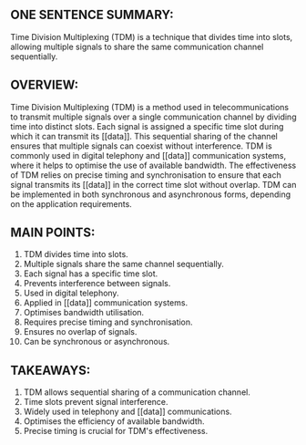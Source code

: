 ## ONE SENTENCE SUMMARY:
Time Division Multiplexing (TDM) is a technique that divides time into slots, allowing multiple signals to share the same communication channel sequentially.

## OVERVIEW:
Time Division Multiplexing (TDM) is a method used in telecommunications to transmit multiple signals over a single communication channel by dividing time into distinct slots. Each signal is assigned a specific time slot during which it can transmit its [[data]]. This sequential sharing of the channel ensures that multiple signals can coexist without interference. TDM is commonly used in digital telephony and [[data]] communication systems, where it helps to optimise the use of available bandwidth. The effectiveness of TDM relies on precise timing and synchronisation to ensure that each signal transmits its [[data]] in the correct time slot without overlap. TDM can be implemented in both synchronous and asynchronous forms, depending on the application requirements.

## MAIN POINTS:
1. TDM divides time into slots.
2. Multiple signals share the same channel sequentially.
3. Each signal has a specific time slot.
4. Prevents interference between signals.
5. Used in digital telephony.
6. Applied in [[data]] communication systems.
7. Optimises bandwidth utilisation.
8. Requires precise timing and synchronisation.
9. Ensures no overlap of signals.
10. Can be synchronous or asynchronous.

## TAKEAWAYS:
1. TDM allows sequential sharing of a communication channel.
2. Time slots prevent signal interference.
3. Widely used in telephony and [[data]] communications.
4. Optimises the efficiency of available bandwidth.
5. Precise timing is crucial for TDM's effectiveness.